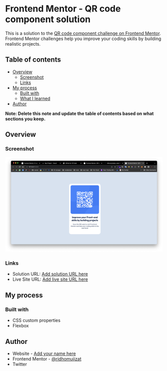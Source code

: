 # Frontend Mentor - QR code component solution

This is a solution to the [QR code component challenge on Frontend Mentor](https://www.frontendmentor.io/challenges/qr-code-component-iux_sIO_H). Frontend Mentor challenges help you improve your coding skills by building realistic projects. 

## Table of contents

- [Overview](#overview)
  - [Screenshot](#screenshot)
  - [Links](#links)
- [My process](#my-process)
  - [Built with](#built-with)
  - [What I learned](#what-i-learned)
- [Author](#author)

**Note: Delete this note and update the table of contents based on what sections you keep.**

## Overview

### Screenshot

![](./screenshot.png)

### Links

- Solution URL: [Add solution URL here](https://github.com/ridhomujizat/qr-code-frontend-mentor)
- Live Site URL: [Add live site URL here](https://qr-code-fm.vercel.app/)

## My process

### Built with

- CSS custom properties
- Flexbox

## Author

- Website - [Add your name here](https://ridhomujizat.github.io/)
- Frontend Mentor - [@ridhomujizat](https://www.frontendmentor.io/profile/ridhomujizat)
- Twitter
